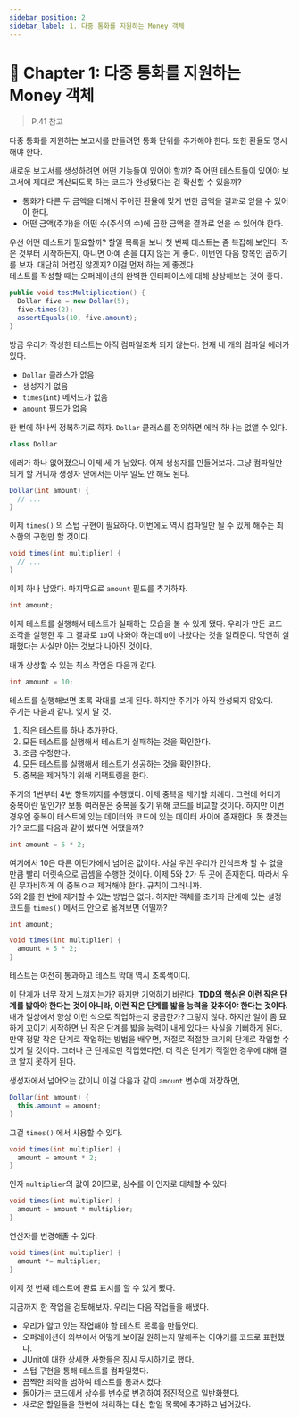 ```yaml
---
sidebar_position: 2
sidebar_label: 1. 다중 통화를 지원하는 Money 객체
---
```


# 🌈 Chapter 1: 다중 통화를 지원하는 Money 객체

> P.41 참고

다중 통화를 지원하는 보고서를 만들려면 통화 단위를 추가해야 한다. 또한 환율도 명시해야 한다.   

새로운 보고서를 생성하려면 어떤 기능들이 있어야 할까? 즉 어떤 테스트들이 있어야 보고서에 제대로 계산되도록 하는 코드가 완성됐다는 걸 확신할 수 있을까?   
- 통화가 다른 두 금액을 더해서 주어진 환율에 맞게 변한 금액을 결과로 얻을 수 있어야 한다.
- 어떤 금액(주가)을 어떤 수(주식의 수)에 곱한 금액을 결과로 얻을 수 있어야 한다.

우선 어떤 테스트가 필요할까? 할일 목록을 보니 첫 번째 테스트는 좀 복잡해 보인다. 작은 것부터 시작하든지, 아니면 아예 손을 대지 않는 게 좋다. 이번엔 다음 항목인 곱하기를 보자. 대단히 어렵진 않겠지? 이걸 먼저 하는 게 좋겠다.   
테스트를 작성할 때는 오퍼레이션의 완벽한 인터페이스에 대해 상상해보는 것이 좋다.

```java
public void testMultiplication() {
  Dollar five = new Dollar(5);
  five.times(2);
  assertEquals(10, five.amount);
}
```

방금 우리가 작성한 테스트는 아직 컴파일조차 되지 않는다. 현재 네 개의 컴파일 에러가 있다.
- `Dollar` 클래스가 없음
- 생성자가 없음
- `times`(`int`) 메서드가 없음
- `amount` 필드가 없음

한 번에 하나씩 정복하기로 하자. `Dollar` 클래스를 정의하면 에러 하나는 없앨 수 있다.

```java
class Dollar
```

에러가 하나 없어졌으니 이제 세 개 남았다. 이제 생성자를 만들어보자. 그냥 컴파일만 되게 할 거니까 생성자 안에서는 아무 일도 안 해도 된다.

```java
Dollar(int amount) {
  // ...
}
```

이제 `times()` 의 스텁 구현이 필요하다. 이번에도 역시 컴파일만 될 수 있게 해주는 최소한의 구현만 할 것이다.

```java
void times(int multiplier) {
  // ...
}
```

이제 하나 남았다. 마지막으로 `amount` 필드를 추가하자.

```java
int amount;
```

이제 테스트를 실행해서 테스트가 실패하는 모습을 볼 수 있게 됐다. 우리가 만든 코드 조각을 실행한 후 그 결과로 `10`이 나와야 하는데 `0`이 나왔다는 것을 알려준다. 막연히 실패했다는 사실만 아는 것보다 나아진 것이다.   

내가 상상할 수 있는 최소 작업은 다음과 같다.

```java
int amount = 10;
```

테스트를 실행해보면 초록 막대를 보게 된다. 하지만 주기가 아직 완성되지 않았다.   
주기는 다음과 같다. 잊지 말 것.

1. 작은 테스트를 하나 추가한다.
2. 모든 테스트를 실행해서 테스트가 실패하는 것을 확인한다.
3. 조금 수정한다.
4. 모든 테스트를 실행해서 테스트가 성공하는 것을 확인한다.
5. 중복을 제거하기 위해 리팩토링을 한다.

주기의 1번부터 4번 항목까지를 수행했다. 이제 중복을 제거할 차례다. 그런데 어디가 중복이란 말인가? 보통 여러분은 중복을 찾기 위해 코드를 비교할 것이다. 하지만 이번 경우엔 중복이 테스트에 있는 데이터와 코드에 있는 데이터 사이에 존재한다. 못 찾겠는가? 코드를 다음과 같이 썼다면 어땠을까?

```java
int amount = 5 * 2;
```

여기에서 10은 다른 어딘가에서 넘어온 값이다. 사실 우린 우리가 인식조차 할 수 없을 만큼 빨리 머릿속으로 곱셈을 수행한 것이다. 이제 5와 2가 두 곳에 존재한다. 따라서 우린 무자비하게 이 중복ㅇㄹ 제거해야 한다. 규칙이 그러니까.   
5와 2를 한 번에 제거할 수 있는 방법은 없다. 하지만 객체를 초기화 단계에 있는 설정 코드를 `times()` 메서드 안으로 옮겨보면 어떨까?

```java
int amount;

void times(int multiplier) {
  amount = 5 * 2;
}
```

테스트는 여전히 통과하고 테스트 막대 역시 초록색이다.   

이 단계가 너무 작게 느껴지는가? 하지만 기억하기 바란다. **TDD의 핵심은 이런 작은 단계를 밟아야 한다는 것이 아니라, 이런 작은 단계를 밟을 능력을 갖추어야 한다는 것이다.** 내가 일상에서 항상 이런 식으로 작업하는지 궁금한가? 그렇지 않다. 하지만 일이 좀 묘하게 꼬이기 시작하면 난 작은 단계를 밟을 능력이 내게 있다는 사실을 기뻐하게 된다. 만약 정말 작은 단계로 작업하는 방법을 배우면, 저절로 적절한 크기의 단계로 작업할 수 있게 될 것이다. 그러나 큰 단계로만 작업했다면, 더 작은 단계가 적절한 경우에 대해 결코 알지 못하게 된다.   

생성자에서 넘어오는 값이니 이걸 다음과 같이 `amount` 변수에 저장하면,

```java
Dollar(int amount) {
  this.amount = amount;
}
```

그걸 `times()` 에서 사용할 수 있다.

```java
void times(int multiplier) {
  amount = amount * 2;
}
```

인자 `multiplier`의 값이 2이므로, 상수를 이 인자로 대체할 수 있다.

```java
void times(int multiplier) {
  amount = amount * multiplier;
}
```

연산자를 변경해줄 수 있다.

```java
void times(int multiplier) {
  amount *= multiplier;
}
```

이제 첫 번째 테스트에 완료 표시를 할 수 있게 됐다.   

지금까지 한 작업을 검토해보자. 우리는 다음 작업들을 해냈다.
- 우리가 알고 있는 작업해야 할 테스트 목록을 만들었다.
- 오퍼레이션이 외부에서 어떻게 보이길 원하는지 말해주는 이야기를 코드로 표현했다.
- JUnit에 대한 상세한 사항들은 잠시 무시하기로 했다.
- 스텁 구현을 통해 테스트를 컴파일했다.
- 끔찍한 죄악을 범하여 테스트를 통과시켰다.
- 돌아가는 코드에서 상수를 변수로 변경하여 점진적으로 일반화했다.
- 새로운 할일들을 한번에 처리하는 대신 할일 목록에 추가하고 넘어갔다.
